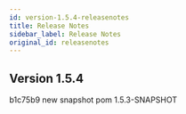 ```yaml
---
id: version-1.5.4-releasenotes
title: Release Notes
sidebar_label: Release Notes
original_id: releasenotes
---
```


## Version 1.5.4
b1c75b9 new snapshot pom 1.5.3-SNAPSHOT</br>